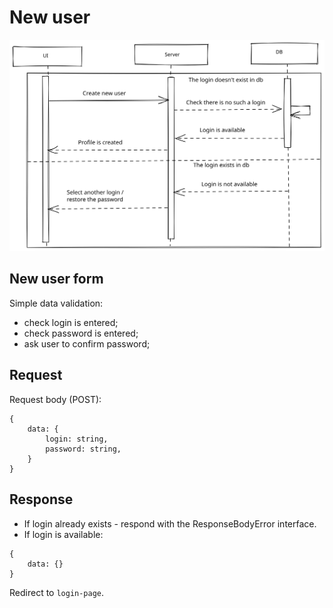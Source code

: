 # New user

![New user diagram](./images/new-user-diagram.svg)

## New user form

Simple data validation:

- check login is entered;
- check password is entered;
- ask user to confirm password;

## Request

Request body (POST):

```
{
    data: {
        login: string,
        password: string,
    }
}
```

## Response

- If login already exists - respond with the ResponseBodyError interface.
- If login is available:

```
{
    data: {}
}
```

Redirect to `login-page`.
